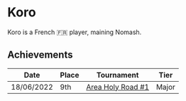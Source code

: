 # Koro

Koro is a French :fr: player, maining Nomash.

## Achievements

|Date|Place|Tournament|Tier|
|-|-|-|-|
| 18/06/2022 | 9th | [Area Holy Road #1](../../tournaments/misc/holyroad1.md) | Major |
